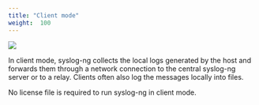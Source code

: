 ```yaml
---
title: "Client mode"
weight:  100
---
```

<!-- DISCLAIMER: This file is based on the syslog-ng Open Source Edition documentation https://github.com/balabit/syslog-ng-ose-guides/commit/2f4a52ee61d1ea9ad27cb4f3168b95408fddfdf2 and is used under the terms of The syslog-ng Open Source Edition Documentation License. The file has been modified by Axoflow. -->

![](../Images/Figures/fig-client_mode01.png)

In client mode, syslog-ng collects the local logs generated by the host and forwards them through a network connection to the central syslog-ng server or to a relay. Clients often also log the messages locally into files.

No license file is required to run syslog-ng in client mode.
